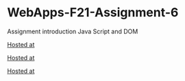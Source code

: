 # WebApps-F21-Assignment-6
Assignment introduction Java Script and DOM

[Hosted at](https://44-563-webapps-f21.github.io/webapps-f21-assignment-6-karthiknoone/pass.html)

[Hosted at](https://44-563-webapps-f21.github.io/webapps-f21-assignment-6-karthiknoone/arithmetic.html)

[Hosted at](https://44-563-webapps-f21.github.io/webapps-f21-assignment-6-karthiknoone/car.html)